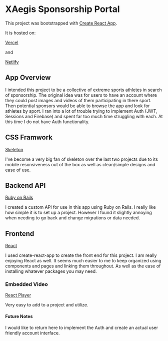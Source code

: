 # XAegis Sponsorship Portal

This project was bootstrapped with [Create React App](https://github.com/facebook/create-react-app).

It is hosted on:

[Vercel](https://xaegis.vercel.app/) 

and

[Netlify](https://clever-ride-e72a74.netlify.app/post/13)

## App Overview

I intended this project to be a collective of extreme sports athletes in search of sponsorship. The original idea was for users to have an account where they could post images and videos of them participating in there sport. Then potential sponsors would be able to browse the app and look for athletes by sport. I ran into a lot of trouble trying to implement Auth (JWT, Sessions and Firebase) and spent far too much time struggling with each. At this time I do not have Auth functionality.



## CSS Framwork

[Skeleton](http://getskeleton.com/)

I've become a very big fan of skeleton over the last two projects due to its mobile resonsiveness out of the box as well as clean/simple designs and ease of use.

## Backend API

[Ruby on Rails](https://rubyonrails.org/)

I created a custom API for use in this app using Ruby on Rails. I really like how simple it is to set up a project. However I found it slightly annoying when needing to go back and change migrations or data needed.

## Frontend

[React](https://reactjs.org/)

I used create-react-app to create the front end for this project. I am really enjoying React as well. It seems much easier to me to keep organized using components and pages and linking them throughout. As well as the ease of installing whatever packages you may need.

### Embedded Video

[React Player](https://www.npmjs.com/package/react-player)

Very easy to add to a project and utilize.

#### Future Notes

I would like to return here to implement the Auth and create an actual user friendly account interface.